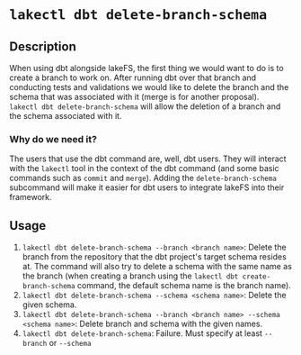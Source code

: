 # `lakectl dbt delete-branch-schema`

## Description
When using dbt alongside lakeFS, the first thing we would want to do is to create a branch to work on.
After running dbt over that branch and conducting tests and validations we would like to delete the branch and the schema that was associated with it (merge is for another proposal).  
`lakectl dbt delete-branch-schema` will allow the deletion of a branch and the schema associated with it.  
### Why do we need it?
The users that use the dbt command are, well, dbt users. They will interact with the `lakectl` tool in the context of the dbt command (and some basic commands such as `commit` and `merge`).
Adding the `delete-branch-schema` subcommand will make it easier for dbt users to integrate lakeFS into their framework.

## Usage
1. `lakectl dbt delete-branch-schema --branch <branch name>`: Delete the branch from the repository that the dbt project's target schema resides at. The command will also try to delete a schema with the same name as the branch (when creating a branch using the `lakectl dbt create-branch-schema` command, the default schema name is the branch name).
2. `lakectl dbt delete-branch-schema --schema <schema name>`: Delete the given schema.
3. `lakectl dbt delete-branch-schema --branch <branch name> --schema <schema name>`: Delete branch and schema with the given names.
4. `lakectl dbt delete-branch-schema`: Failure. Must specify at least `--branch` or `--schema`

